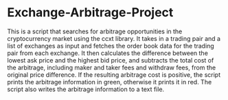 # Exchange-Arbitrage-Project

This is a script that searches for arbitrage opportunities in the cryptocurrency market using the ccxt library.
It takes in a trading pair and a list of exchanges as input and fetches the order book data for the trading pair from each exchange.
It then calculates the difference between the lowest ask price and the highest bid price, and subtracts the total cost of the arbitrage,
including maker and taker fees and withdraw fees, from the original price difference.
If the resulting arbitrage cost is positive, the script prints the arbitrage information in green, otherwise it prints it in red.
The script also writes the arbitrage information to a text file.
